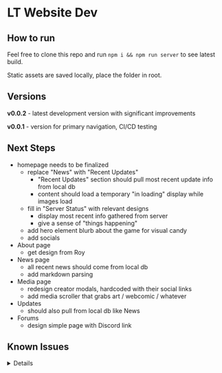# LT Website Dev

## How to run

Feel free to clone this repo and run `npm i && npm run server` to see latest build.

Static assets are saved locally, place the folder in root.

## Versions

**v0.0.2** - latest development version with significant improvements

**v0.0.1** - version for primary navigation, CI/CD testing

## Next Steps

 - homepage needs to be finalized
   - replace "News" with "Recent Updates"
     - "Recent Updates" section should pull most recent update info from local db
     - content should load a temporary "in loading" display while images load
   - fill in "Server Status" with relevant designs
     - display most recent info gathered from server
     - give a sense of "things happening"
   - add hero element blurb about the game for visual candy
   - add socials
 - About page
   - get design from Roy
 - News page
   - all recent news should come from local db
   - add markdown parsing
 - Media page
   - redesign creator modals, hardcoded with their social links
   - add media scroller that grabs art / webcomic / whatever
 - Updates
   - should also pull from local db like News
 - Forums
   - design simple page with Discord link

## Known Issues

<details>
  
  - [ ] drawer "Play Now" button text is faded
  - [x] breakpoints are manually set
  - [ ] logo image is like 400kb


</details>
